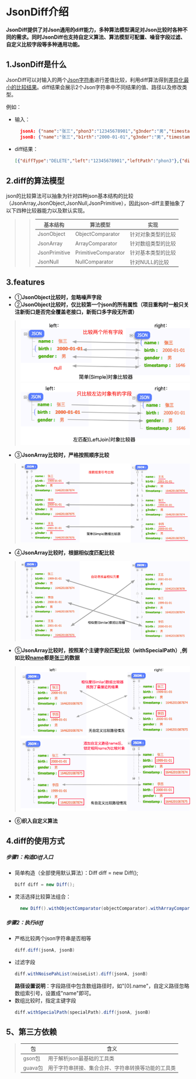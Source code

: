 
JsonDiff介绍
=================
#### JsonDiff提供了对Json通用的diff能力，多种算法模型满足对Json比较时各种不同的需求。同时JsonDiff也支持自定义算法、算法模型可配置、噪音字段过滤、自定义比较字段等多种通用功能。

## 1.JsonDiff是什么

JsonDiff可以对输入的两个<u>Json字符串</u>进行差值比较，利用diff算法得到<u>差异化最小的比较结果</u>。diff结果会展示2个Json字符串中不同结果的值、路径以及修改类型。

例如：
- 输入：
  ```json 
    jsonA: {"name":"张三","phon3":"12345678901","g3nder":"男","timestamp":"1646201087874"}
    jsonB: {"name":"张三","b1rth":"2000-01-01","g3nder":"男","timestamp":"1646201087875"}
  ```
- diff结果：
    ```json
    [{"diffType":"DELETE","left":"12345678901","leftPath":"phon3"},{"diffType":"MODIFY","left":"1646201087874","right":"1646201087875","leftPath":"timestamp","rightPath":"timestamp"},{"diffType":"ADD","right":"2000-01-01","rightPath":"b1rth"}]
    ```

## 2.diff的算法模型

json的比较算法可以抽象为针对四种json基本结构的比较（JsonArray,JsonObject,JsonNull,JsonPrimitive），因此json-diff主要抽象了以下四种比较器能力以及默认实现。

>> |  基本结构   | 算法模型 |  实现  |
>> |  ----  | ---- |----  |
>> | JsonObject  |ObjectComparator | 针对对象类型的比较  |
>> | JsonArray  | ArrayComparator | 针对数组类型的比较  |
>> | JsonPrimitive |PrimitiveComparator |  针对基本类型的比较|
>> | JsonNull  |NullComparator  | 针对NULL的比较   |

## 3.features

- ①**JsonObject比较时，忽略噪声字段**
- ②**JsonObject比较时，仅比较第一个json的所有属性（项目重构时一般只关注新街口是否完全覆盖老接口，新街口多字段无所谓）**
> ![SimpleObject](docs/img/SimpleObject.png "SimpleObject")  
  ![LeftJoin](docs/img/LeftJoinObject.png "LeftJoin")
- ③**JsonArray比较时，严格按照顺序比较**
>  ![SimpleObject](docs/img/SimpleArray.png "SimpleObject")
- ④**JsonArray比较时，根据相似度匹配比较**
> ![LeftJoin](docs/img/SimilarArray.png "LeftJoin")
- ⑤**JsonArray比较时，按照某个主键字段匹配比较（withSpecialPath）,例如比较<u>name</u>都是<u>张三</u>的数据**
> ![SimpleObject](docs/img/SmilarArray-SpecialPathArray.png "SimpleObject")  
  ![LeftJoin](docs/img/SpecialPathArray.png "LeftJoin")  
- ⑥**织入自定义算法**


## 4.diff的使用方式

##### 步骤1：构造Diff入口
- 简单构造（全部使用默认算法）：Diff diff = new Diff();
    ```java
    Diff diff = new Diff();
    ```
- 灵活选择比较算法组合：
  ```java
    new Diff().withObjectComparator(objectComparator).withArrayComparator(arrayComparator).withPrimitiveAlgorithm(primitiveComparator).withNullComparator(nullComparator)
  ```
##### 步骤2：执行diff
    
- 严格比较两个json字符串是否相等
    ```java
    diff.diff(jsonA, jsonB)
    ```
- 过滤字段
    ```java
    diff.withNoisePahList(noiseList).diff(jsonA, jsonB)
    ```
    **路径设置说明**：字段路径中包含数组路径时，如"[0].name"，自定义路径忽略数组索引号，设置成"name"即可。
- 数组比较时，指定主键字段
    ```java
    diff.withSpecialPath(specialPath).diff(jsonA, jsonB)
    ```

5、第三方依赖
-----------------
>
> |  包   | 含义  |
> |  ----  | ----  |
> | gson包  | 用于解析json最基础的工具类 |
> | guava包  | 用于字符串拼接、集合合并、字符串转换等功能的工具类 |
